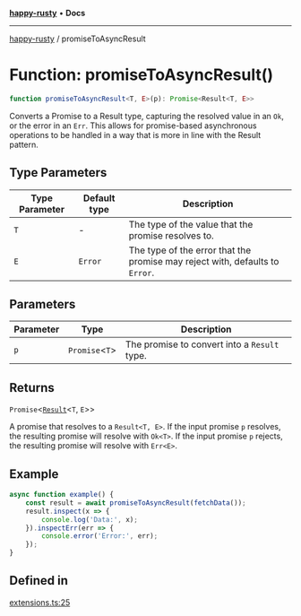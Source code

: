 [**happy-rusty**](../README.md) • **Docs**

***

[happy-rusty](../README.md) / promiseToAsyncResult

# Function: promiseToAsyncResult()

```ts
function promiseToAsyncResult<T, E>(p): Promise<Result<T, E>>
```

Converts a Promise to a Result type, capturing the resolved value in an `Ok`, or the error in an `Err`.
This allows for promise-based asynchronous operations to be handled in a way that is more in line with the Result pattern.

## Type Parameters

| Type Parameter | Default type | Description |
| ------ | ------ | ------ |
| `T` | - | The type of the value that the promise resolves to. |
| `E` | `Error` | The type of the error that the promise may reject with, defaults to `Error`. |

## Parameters

| Parameter | Type | Description |
| ------ | ------ | ------ |
| `p` | `Promise`\<`T`\> | The promise to convert into a `Result` type. |

## Returns

`Promise`\<[`Result`](../interfaces/Result.md)\<`T`, `E`\>\>

A promise that resolves to a `Result<T, E>`. If the input promise `p` resolves, the resulting promise will resolve with `Ok<T>`. If the input promise `p` rejects, the resulting promise will resolve with `Err<E>`.

## Example

```ts
async function example() {
    const result = await promiseToAsyncResult(fetchData());
    result.inspect(x => {
        console.log('Data:', x);
    }).inspectErr(err => {
        console.error('Error:', err);
    });
}
```

## Defined in

[extensions.ts:25](https://github.com/JiangJie/happy-rusty/blob/d91a6123f053d528d1e11023507d8f0c72720848/src/enum/extensions.ts#L25)
